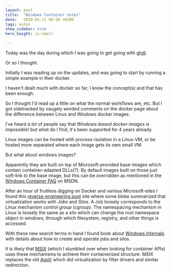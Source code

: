 ```yaml
---
layout: post
title:  "Windows Container notes"
date:   2020-05-11 00:50 +0100
tags: notes
show_sidebar: true
hero_height: is-small

---
```


Today was the day during which I was going to get going with [ghdl](https://github.com/ghdl/ghdl-yosys-plugin).

Or so I thought.

Initially I was reading up on the updates, and was going to start by running a simple example in their docker.

I haven't dealt much with docker so far; I know the concept(s) and that has been enough.

So I thought I'd read up a little on what the normal workflows are, etc.
But I got sidetracked by vaugely worded comments on the docker page about the difference between Linux and Windows docker images.

I've heard _a lot_ of people say that _Windows-based docker-images is impossible!_ but what do I find, it's been supported for 4 years already.

Linux images can be hosted with process-isolation in a Linux-VM, or be hosted more separated where each image gets its own small VM.

But what about windows images?

Apparently they are built on top of Microsoft-provided base-images which contain container-adapted DLLs(?).
 By default images built on those just soft-link to the base image, but this can be overridden as mentioned in the [Windows Container FAQ][win-container-faq] on MSDN.

After an hour of fruitless digging on Docker and various Microsoft-sites I found this [reverse-engineering post][bloke] site where some bloke summarized
 that virtualization works with _Jobs_ and _Silos_. A Job loosely corresponds to the Linux mechanism _control group_ (cgroup).
The namespacing mechanism in Linux is loosely the same as a _silo_ which can change the root namespace object in windows,
 through which filesystem, registry, and other things is accessed.

With these new search terms in hand I found book about [Windows Internals][book] with details about how to create and operate jobs and silos.

It is likely that [MSIX][MSIX] (which I stumbled over when looking for container APIs) uses these mechanisms to achieve their containerized structure.
MSIX replaces the old [AppV][appv] which did virtualization by filter drivers and similar redirection.


[win-container-faq]: https://docs.microsoft.com/en-us/virtualization/windowscontainers/about/faq
[bloke]: https://unit42.paloaltonetworks.com/what-i-learned-from-reverse-engineering-windows-containers/
[book]: https://books.google.se/books?id=y83LDgAAQBAJ&lpg=PT299&ots=kHeyLyLsgE&dq=create%20silo%20application%20win32&pg=PT310#v=onepage&q=create%20silo%20application%20win32&f=false
[MSIX]: https://docs.microsoft.com/en-us//windows/msix/overview?view=winrt-18362
[appv]: https://www.tmurgent.com/TmBlog/?p=2489